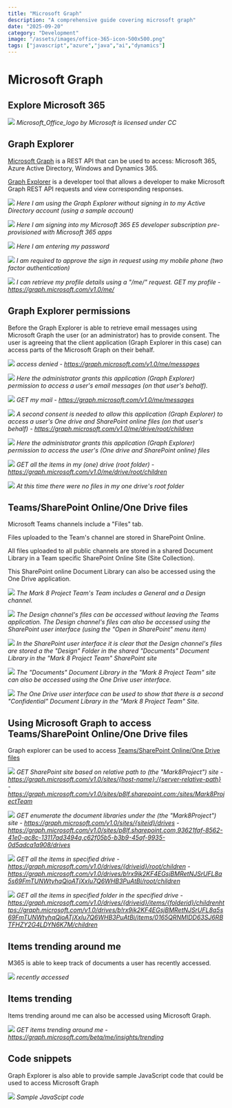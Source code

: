```yaml
---
title: "Microsoft Graph"
description: "A comprehensive guide covering microsoft graph"
date: "2025-09-20"
category: "Development"
image: "/assets/images/office-365-icon-500x500.png"
tags: ["javascript","azure","java","ai","dynamics"]
---
```


# Microsoft Graph

## Explore Microsoft 365

![](/assets/images/microsoftgraph/office-365-icon-500x500.png)
*Microsoft_Office_logo by Microsoft is licensed under CC*


## Graph Explorer

[Microsoft Graph](https://docs.microsoft.com/en-us/graph/overview) is a REST API that can be used to access: Microsoft 365, Azure Active Directory, Windows and Dynamics 365.

[Graph Explorer](https://developer.microsoft.com/en-us/graph/graph-explorer) is a developer tool that allows a developer to make Microsoft Graph REST API requests and view corresponding responses.

![](/assets/images/microsoftgraph/screen-shot-2022-05-26-at-9.26.35-am-1235x617.png)
*Here I am using the Graph Explorer without signing in to my Active Directory account (using a sample account)*

![](/assets/images/microsoftgraph/screen-shot-2022-05-26-at-9.29.31-am-485x209.png)
*Here I am signing into my Microsoft 365 E5 developer subscription pre-provisioned with Microsoft 365 apps*

![](/assets/images/microsoftgraph/screen-shot-2022-05-26-at-9.29.46-am-485x189.png)
*Here I am entering my password*

![](/assets/images/microsoftgraph/screen-shot-2022-05-26-at-9.30.14-am-484x195.png)
*I am required to approve the sign in request using my mobile phone (two factor authentication)*

![](/assets/images/microsoftgraph/screen-shot-2022-05-26-at-9.30.49-am-1234x619.png)
*I can retrieve my profile details using a "/me/" request. GET my profile - https://graph.microsoft.com/v1.0/me/*


## Graph Explorer permissions

Before the Graph Explorer is able to retrieve email messages using Microsoft Graph the user (or an administrator) has to provide consent. The user is agreeing that the client application (Graph Explorer in this case) can access parts of the Microsoft Graph on their behalf.

![](/assets/images/microsoftgraph/screen-shot-2022-05-26-at-9.31.38-am-1234x618.png)
*access denied - https://graph.microsoft.com/v1.0/me/messages*

![](/assets/images/microsoftgraph/screen-shot-2022-05-26-at-9.33.13-am-1400x657.png)
*Here the administrator grants this application (Graph Explorer) permission to access a user's email messages (on that user's behalf).*

![](/assets/images/microsoftgraph/screen-shot-2022-05-26-at-9.33.49-am-1400x655.png)
*GET my mail - https://graph.microsoft.com/v1.0/me/messages*

![](/assets/images/microsoftgraph/screen-shot-2022-05-26-at-9.34.16-am-1401x656.png)
*A second consent is needed to allow this application (Graph Explorer) to access a user's One drive and SharePoint online files (on that user's behalf) - https://graph.microsoft.com/v1.0/me/drive/root/children*

![](/assets/images/microsoftgraph/screen-shot-2022-05-26-at-9.36.19-am-1401x657.png)
*Here the administrator grants this application (Graph Explorer) permission to access the user's (One drive and SharePoint online) files*

![](/assets/images/microsoftgraph/screen-shot-2022-05-26-at-6.18.08-pm-1401x792.png)
*GET all the items in my (one) drive (root folder) - https://graph.microsoft.com/v1.0/me/drive/root/children*

![](/assets/images/microsoftgraph/screen-shot-2022-05-26-at-9.40.21-am-1401x656.png)
*At this time there were no files in my one drive's root folder*


## Teams/SharePoint Online/One Drive files

Microsoft Teams channels include a "Files" tab.

Files uploaded to the Team's channel are stored in SharePoint Online.

All files uploaded to all public channels are stored in a shared Document Library in a Team specific SharePoint Online Site (Site Collection).

This SharePoint online Document Library can also be accessed using the One Drive application.

![](/assets/images/microsoftgraph/screen-shot-2022-05-26-at-10.04.41-am-1399x654.png)
*The Mark 8 Project Team's Team includes a General and a Design channel.*

![](/assets/images/microsoftgraph/screen-shot-2022-05-26-at-10.05.14-am-1398x653.png)
*The Design channel's files can be accessed without leaving the Teams application. The Design channel's files can also be accessed using the SharePoint user interface (using the "Open in SharePoint" menu item)*

![](/assets/images/microsoftgraph/screen-shot-2022-05-26-at-10.05.42-am-1400x578.png)
*In the SharePoint user interface it is clear that the Design channel's files are stored a the "Design" Folder in the shared "Documents" Document Library in the "Mark 8 Project Team" SharePoint site*

![](/assets/images/microsoftgraph/screen-shot-2022-05-26-at-10.06.40-am-1400x574.png)
*The "Documents" Document Library in the "Mark 8 Project Team" site can also be accessed using the One Drive user interface.*

![](/assets/images/microsoftgraph/screen-shot-2022-05-26-at-6.52.10-pm-1398x792.png)
*The One Drive user interface can be used to show that there is a second "Confidential" Document Library in the "Mark 8 Project Team" Site.*


## Using Microsoft Graph to access Teams/SharePoint Online/One Drive files

Graph explorer can be used to access [Teams/SharePoint Online/One Drive files](https://docs.microsoft.com/en-us/graph/api/driveitem-list-children?view=graph-rest-1.0&tabs=http)

![](/assets/images/microsoftgraph/screen-shot-2022-05-26-at-10.20.13-am-1399x618.png)
*GET SharePoint site based on relative path to (the "Mark8Project") site - https://graph.microsoft.com/v1.0/sites/{host-name}:/{server-relative-path} - https://graph.microsoft.com/v1.0/sites/p8lf.sharepoint.com:/sites/Mark8ProjectTeam*

![](/assets/images/microsoftgraph/screen-shot-2022-05-26-at-10.22.54-am-1397x617.png)
*GET enumerate the document libraries under the (the "Mark8Project") site - https://graph.microsoft.com/v1.0/sites/{siteid}/drives - https://graph.microsoft.com/v1.0/sites/p8lf.sharepoint.com,93621faf-8562-41e0-ac8c-13117ad3494a,c62f05b5-b3b9-45af-9935-0d5adca1a908/drives*

![](/assets/images/microsoftgraph/screen-shot-2022-05-26-at-10.31.55-am-1401x618.png)
*GET all the items in specified drive - https://graph.microsoft.com/v1.0/drives/{driveid}/root/children -https://graph.microsoft.com/v1.0/drives/b!rx9ik2KF4EGsjBMRetNJSrUFL8a5s69FmTUNWtyhqQioATjXxIu7Q6WHB3PuAtBi/root/children*

![](/assets/images/microsoftgraph/screen-shot-2022-05-26-at-7.47.54-pm-1397x793.png)
*GET all the items in specified folder in the specified drive - https://graph.microsoft.com/v1.0/drives/{driveid}/items/{folderid}/childrenhttps://graph.microsoft.com/v1.0/drives/b!rx9ik2KF4EGsjBMRetNJSrUFL8a5s69FmTUNWtyhqQioATjXxIu7Q6WHB3PuAtBi/items/0165QRNMIDD63SJ6RBTFHZY2G4LDYN6K7M/children*


## Items trending around me

M365 is able to keep track of documents a user has recently accessed.

![](/assets/images/microsoftgraph/screen-shot-2022-05-26-at-10.14.25-am-1396x576.png)
*recently accessed*


## Items trending

Items trending around me can also be accessed using Microsoft Graph.

![](/assets/images/microsoftgraph/screen-shot-2022-05-26-at-10.15.34-am-1398x618.png)
*GET items trending around me - https://graph.microsoft.com/beta/me/insights/trending*


## Code snippets

Graph Explorer is also able to provide sample JavaScript code that could be used to access Microsoft Graph

![](/assets/images/microsoftgraph/screen-shot-2022-05-26-at-10.39.30-am-1399x733.png)
*Sample JavaScipt code*
